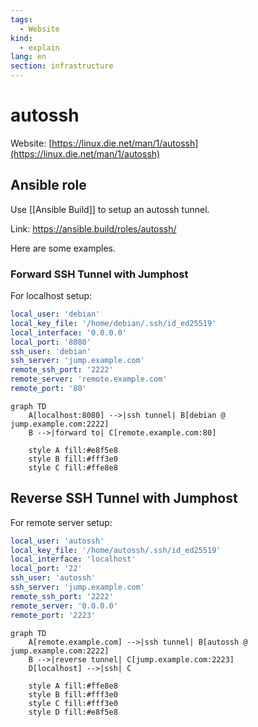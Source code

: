 ```yaml
---
tags:
  - Website
kind:
  - explain
lang: en
section: infrastructure
---
```


# autossh

Website: [https://linux.die.net/man/1/autossh](https://linux.die.net/man/1/autossh)

## Ansible role

Use [[Ansible Build]] to setup an autossh tunnel.

Link: <https://ansible.build/roles/autossh/>

Here are some examples.

### Forward SSH Tunnel with Jumphost

For localhost setup:

```yml
local_user: 'debian'
local_key_file: '/home/debian/.ssh/id_ed25519'
local_interface: '0.0.0.0'
local_port: '8080'
ssh_user: 'debian'
ssh_server: 'jump.example.com'
remote_ssh_port: '2222'
remote_server: 'remote.example.com'
remote_port: '80'
```

```mermaid
graph TD
    A[localhost:8080] -->|ssh tunnel| B[debian @ jump.example.com:2222]
    B -->|forward to| C[remote.example.com:80]

    style A fill:#e8f5e8
    style B fill:#fff3e0
    style C fill:#ffe8e8
```

## Reverse SSH Tunnel with Jumphost

For remote server setup:

```yml
local_user: 'autossh'
local_key_file: '/home/autossh/.ssh/id_ed25519'
local_interface: 'localhost'
local_port: '22'
ssh_user: 'autossh'
ssh_server: 'jump.example.com'
remote_ssh_port: '2222'
remote_server: '0.0.0.0'
remote_port: '2223'
```

```mermaid
graph TD
    A[remote.example.com] -->|ssh tunnel| B[autossh @ jump.example.com:2222]
    B -->|reverse tunnel| C[jump.example.com:2223]
    D[localhost] -->|ssh| C

    style A fill:#ffe8e8
    style B fill:#fff3e0
    style C fill:#fff3e0
    style D fill:#e8f5e8
```
